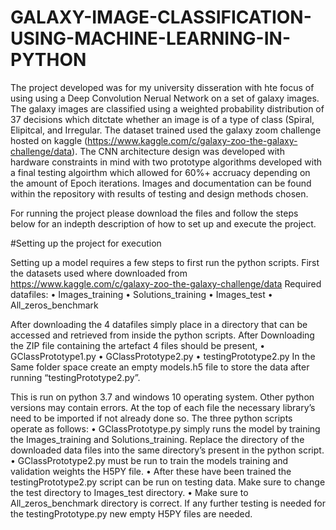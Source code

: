 # GALAXY-IMAGE-CLASSIFICATION-USING-MACHINE-LEARNING-IN-PYTHON

The project developed was for my university disseration with hte focus of using using a Deep Convolution Nerual Network on a set of galaxy images. The galaxy images are classified using a weighted probability distribution of 37 decisions which ditctate whether an image is of a type of class (Spiral, Elipitcal, and Irregular. The dataset trained used the galaxy zoom challenge hosted on kaggle (https://www.kaggle.com/c/galaxy-zoo-the-galaxy-challenge/data). The CNN architecture design was developed with hardware constraints in mind with two prototype algorithms developed with a final testing algoirthm which allowed for 60%+ accruacy depending on the amount of Epoch iterations. Images and documentation can be found within the repository with results of testing and design methods chosen.

For running the project please download the files and follow the steps below for an indepth description of how to set up and execute  the project.


#Setting up the project for execution

Setting up a model requires a few steps to first run the python scripts. First the datasets used where downloaded from
 https://www.kaggle.com/c/galaxy-zoo-the-galaxy-challenge/data 
Required datafiles: 
•	Images_training
•	Solutions_training
•	Images_test
•	All_zeros_benchmark 

After downloading the 4 datafiles simply place in a directory that can be accessed and retrieved from inside the python scripts.
After Downloading the ZIP file containing the artefact 4 files should be present,
•	GClassPrototype1.py
•	GClassPrototype2.py
•	testingPrototype2.py
In the Same folder space create an empty models.h5 file to store the data after running “testingPrototype2.py”.

This is run on python 3.7 and windows 10 operating system. Other python versions may contain errors. At the top of each file the necessary library’s need to be imported if not already done so. The three python scripts operate as follows:
•	GClassPrototype.py simply runs the model by training the Images_training and Solutions_training. Replace the directory of the downloaded data files into the same directory’s present in the python script.
•	GClassPrototype2.py must be run to train the models training and validation weights the H5PY file.
•	After these have been trained the testingPrototype2.py script can be run on testing data. Make sure to change the test directory to Images_test directory.
•	Make sure  to All_zeros_benchmark directory is correct. 
If any further testing is needed for the testingPrototype.py new empty H5PY files are needed.
